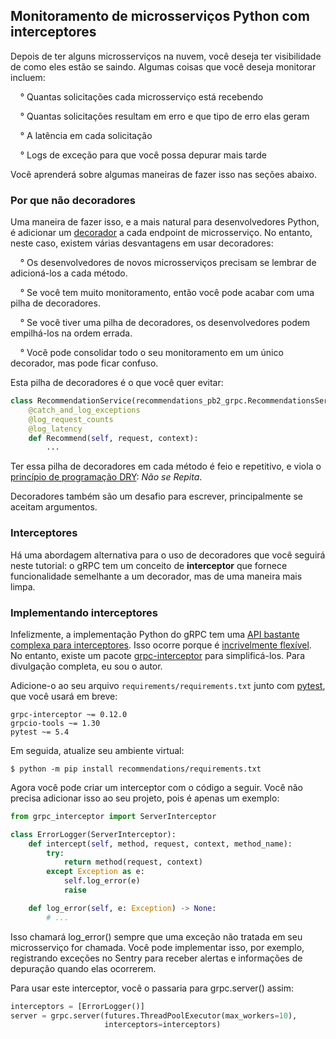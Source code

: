 ## Monitoramento de microsserviços Python com interceptores

Depois de ter alguns microsserviços na nuvem, você deseja ter visibilidade de como eles estão se saindo. Algumas coisas que você deseja monitorar incluem:

&nbsp; &nbsp; ° Quantas solicitações cada microsserviço está recebendo

&nbsp; &nbsp; ° Quantas solicitações resultam em erro e que tipo de erro elas geram

&nbsp; &nbsp; ° A latência em cada solicitação

&nbsp; &nbsp; ° Logs de exceção para que você possa depurar mais tarde

Você aprenderá sobre algumas maneiras de fazer isso nas seções abaixo.

### Por que não decoradores

Uma maneira de fazer isso, e a mais natural para desenvolvedores Python, é adicionar um [decorador](https://realpython.com/primer-on-python-decorators/) a cada endpoint de microsserviço. No entanto, neste caso, existem várias desvantagens em usar decoradores:

&nbsp; &nbsp; ° Os desenvolvedores de novos microsserviços precisam se lembrar de adicioná-los a cada método.

&nbsp; &nbsp; ° Se você tem muito monitoramento, então você pode acabar com uma pilha de decoradores.

&nbsp; &nbsp; ° Se você tiver uma pilha de decoradores, os desenvolvedores podem empilhá-los na ordem errada.

&nbsp; &nbsp; ° Você pode consolidar todo o seu monitoramento em um único decorador, mas pode ficar confuso.

Esta pilha de decoradores é o que você quer evitar:

```python
class RecommendationService(recommendations_pb2_grpc.RecommendationsServicer):
    @catch_and_log_exceptions
    @log_request_counts
    @log_latency
    def Recommend(self, request, context):
        ...
```

Ter essa pilha de decoradores em cada método é feio e repetitivo, e viola o [princípio de programação DRY](https://en.wikipedia.org/wiki/Don%27t_repeat_yourself): _Não se Repita_.

Decoradores também são um desafio para escrever, principalmente se aceitam argumentos.

### Interceptores

Há uma abordagem alternativa para o uso de decoradores que você seguirá neste tutorial: o gRPC tem um conceito de **interceptor** que fornece funcionalidade semelhante a um decorador, mas de uma maneira mais limpa.

### Implementando interceptores

Infelizmente, a implementação Python do gRPC tem uma [API bastante complexa para interceptores](https://grpc.github.io/grpc/python/grpc.html#service-side-interceptor). Isso ocorre porque é [incrivelmente flexível](https://github.com/grpc/proposal/blob/master/L13-python-interceptors.md#server-side-implementation). No entanto, existe um pacote [grpc-interceptor](https://pypi.org/project/grpc-interceptor/) para simplificá-los. Para divulgação completa, eu sou o autor.

Adicione-o ao seu arquivo `requirements/requirements.txt` junto com [pytest](https://realpython.com/pytest-python-testing/), que você usará em breve:

```text
grpc-interceptor ~= 0.12.0
grpcio-tools ~= 1.30
pytest ~= 5.4
```

Em seguida, atualize seu ambiente virtual:

```shell
$ python -m pip install recommendations/requirements.txt
```

Agora você pode criar um interceptor com o código a seguir. Você não precisa adicionar isso ao seu projeto, pois é apenas um exemplo:

```python
from grpc_interceptor import ServerInterceptor

class ErrorLogger(ServerInterceptor):
    def intercept(self, method, request, context, method_name):
        try:
            return method(request, context)
        except Exception as e:
            self.log_error(e)
            raise

    def log_error(self, e: Exception) -> None:
        # ...
```

Isso chamará log_error() sempre que uma exceção não tratada em seu microsserviço for chamada. Você pode implementar isso, por exemplo, registrando exceções no Sentry para receber alertas e informações de depuração quando elas ocorrerem.

Para usar este interceptor, você o passaria para grpc.server() assim:

```python
interceptors = [ErrorLogger()]
server = grpc.server(futures.ThreadPoolExecutor(max_workers=10),
                     interceptors=interceptors)
```
